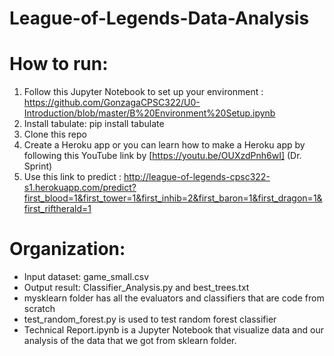 # League-of-Legends-Data-Analysis
# How to run:  
1. Follow this Jupyter Notebook to set up your environment : https://github.com/GonzagaCPSC322/U0-Introduction/blob/master/B%20Environment%20Setup.ipynb
2. Install tabulate: pip install tabulate  
3. Clone this repo  
4. Create a Heroku app or you can learn how to make a Heroku app by following this YouTube link by [https://youtu.be/OUXzdPnh6wI] (Dr. Sprint) 
6. Use this link to predict : http://league-of-legends-cpsc322-s1.herokuapp.com/predict?first_blood=1&first_tower=1&first_inhib=2&first_baron=1&first_dragon=1&first_riftherald=1
# Organization:
- Input dataset: game_small.csv  
- Output result: Classifier_Analysis.py and best_trees.txt
- mysklearn folder has all the evaluators and classifiers that are code from scratch
- test_random_forest.py is used to test random forest classifier
- Technical Report.ipynb is a Jupyter Notebook that visualize data and our analysis of the data that we got from sklearn folder.